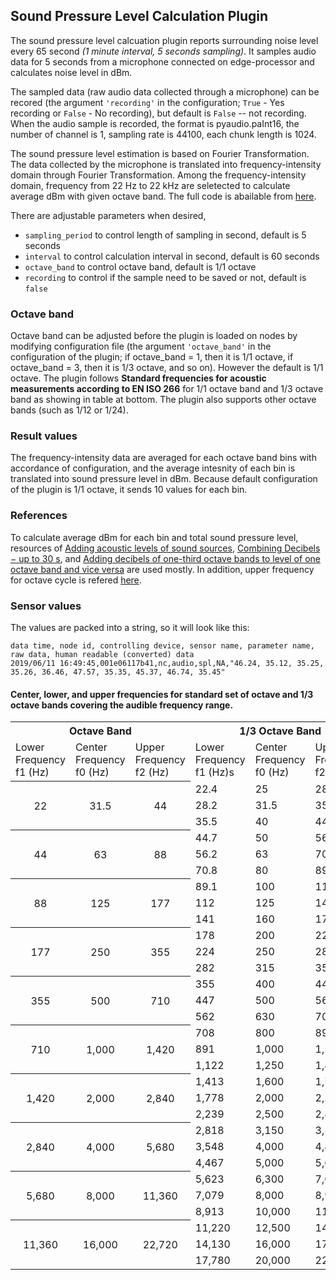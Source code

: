 
<!--
waggle_topic=/plugins_and_code
-->

## Sound Pressure Level Calculation Plugin

The sound pressure level calcuation plugin reports surrounding noise level every 65 second *(1 minute interval, 5 seconds sampling)*. It samples audio data for 5 seconds from a microphone connected on edge-processor and calculates noise level in dBm. 

The sampled data (raw audio data collected through a microphone) can be recored (the argument ``'recording'`` in the configuration; ``True`` - Yes recording or ``False`` - No recording), but default is ``False`` -- not recording. When the audio sample is recorded, the format is pyaudio.paInt16, the number of channel is 1, sampling rate is 44100, each chunk length is 1024.

The sound pressure level estimation is based on Fourier Transformation. The data collected by the microphone is translated into frequency-intensity domain through Fourier Transformation. Among the frequency-intensity domain, frequency from 22 Hz to 22 kHz are seletected to calculate average dBm with given octave band. The full code is abailable from [here](https://github.com/waggle-sensor/plugin_manager/blob/master/plugins/audio_spl/spl.py).

There are adjustable parameters when desired,
* `sampling_period` to control length of sampling in second, default is 5 seconds
* `interval` to control calculation interval in second, default is 60 seconds
* `octave_band` to control octave band, default is 1/1 octave
* `recording` to control if the sample need to be saved or not, default is `false`

### Octave band

Octave band can be adjusted before the plugin is loaded on nodes by modifying configuration file (the argument ``'octave_band'`` in the configuration of the plugin; if octave_band = 1, then it is 1/1 octave, if octave_band = 3, then it is 1/3 octave, and so on). However the default is 1/1 octave. The plugin follows **Standard frequencies for acoustic measurements according to EN ISO 266** for 1/1 octave band and 1/3 octave band as showing in table at bottom. The plugin also supports other octave bands (such as 1/12 or 1/24).

### Result values

The frequency-intensity data are averaged for each octave band bins with accordance of configuration, and the average intesnity of each bin is translated into sound pressure level in dBm. Because default configuration of the plugin is 1/1 octave, it sends 10 values for each bin.

### References
To calculate average dBm for each bin and total sound pressure level, resources of [Adding acoustic levels of sound sources](http://www.sengpielaudio.com/calculator-spl.htm), [Combining Decibels − up to 30 s](http://www.sengpielaudio.com/calculator-spl30.htm), and [Adding decibels of one-third octave bands
to level of one octave band and vice versa](http://www.sengpielaudio.com/calculator-octave.htm) are used mostly. In addition, upper frequency for octave cycle is refered [here](https://courses.physics.illinois.edu/phys406/sp2017/Lab_Handouts/Octave_Bands.pdf).

### Sensor values
The values are packed into a string, so it will look like this:
```
data time, node id, controlling device, sensor name, parameter name, raw data, human readable (converted) data
2019/06/11 16:49:45,001e06117b41,nc,audio,spl,NA,"46.24, 35.12, 35.25, 35.26, 36.46, 47.57, 35.35, 45.37, 46.74, 35.45"
```

#### Center, lower, and upper frequencies for standard set of octave and 1/3 octave bands covering the audible frequency range.
<table>
  <tr>
    <th colspan="3">Octave Band</th>
    <th colspan="3">1/3 Octave Band</th>
  </tr>
  <tr> 	 	
    <td>Lower Frequency f1 (Hz)</td>
    <td>Center Frequency f0 (Hz)</td>
    <td>Upper Frequency f2 (Hz)</td>
    <td>Lower Frequency f1 (Hz)s</td>
    <td>Center Frequency f0 (Hz)</td>
    <td>Upper Frequency f2 (Hz)</td>
  </tr>
  <tr>
    <th rowspan="3"><span style="font-weight:normal">22</span></th>
    <th rowspan="3"><span style="font-weight:normal">31.5</span></th>
    <th rowspan="3"><span style="font-weight:normal">44</span></th>
    <td>22.4</td>
    <td>25</td>
    <td>28.2</td>
  </tr>
  <tr>
    <td>28.2</td>
    <td>31.5</td>
    <td>35.5</td>
  </tr>
  <tr>
    <td>35.5</td>
    <td>40</td>
    <td>44.7</td>
  </tr>
  
  <tr>
    <th rowspan="3"><span style="font-weight:normal">44</span></th>
    <th rowspan="3"><span style="font-weight:normal">63</span></th>
    <th rowspan="3"><span style="font-weight:normal">88</span></th>
    <td>44.7</td>
    <td>50</td>
    <td>56.2</td>
  </tr>
  <tr>
    <td>56.2</td>
    <td>63</td>
    <td>70.8</td>
  </tr>
  <tr>
    <td>70.8</td>
    <td>80</td>
    <td>89.1</td>
  </tr>
  
  <tr>
    <th rowspan="3"><span style="font-weight:normal">88</span></th>
    <th rowspan="3"><span style="font-weight:normal">125</span></th>
    <th rowspan="3"><span style="font-weight:normal">177</span></th>
    <td>89.1</td>
    <td>100</td>
    <td>112</td>
  </tr>
  <tr>
    <td>112</td>
    <td>125</td>
    <td>141</td>
  </tr>
  <tr>
    <td>141</td>
    <td>160</td>
    <td>178</td>
  </tr>
  
  <tr>
    <th rowspan="3"><span style="font-weight:normal">177</span></th>
    <th rowspan="3"><span style="font-weight:normal">250</span></th>
    <th rowspan="3"><span style="font-weight:normal">355</span></th>
    <td>178</td>
    <td>200</td>
    <td>224</td>
  </tr>
  <tr>
    <td>224</td>
    <td>250</td>
    <td>282</td>
  </tr>
  <tr>
    <td>282</td>
    <td>315</td>
    <td>355</td>
  </tr>
  
  <tr>
    <th rowspan="3"><span style="font-weight:normal">355</span></th>
    <th rowspan="3"><span style="font-weight:normal">500</span></th>
    <th rowspan="3"><span style="font-weight:normal">710</span></th>
    <td>355</td>
    <td>400</td>
    <td>447</td>
  </tr>
  <tr>
    <td>447</td>
    <td>500</td>
    <td>562</td>
  </tr>
  <tr>
    <td>562</td>
    <td>630</td>
    <td>708</td>
  </tr>
  
  <tr>
    <th rowspan="3"><span style="font-weight:normal">710</span></th>
    <th rowspan="3"><span style="font-weight:normal">1,000</span></th>
    <th rowspan="3"><span style="font-weight:normal">1,420</span></th>
    <td>708</td>
    <td>800</td>
    <td>891</td>
  </tr>
  <tr>
    <td>891</td>
    <td>1,000</td>
    <td>1,122</td>
  </tr>
  <tr>
    <td>1,122</td>
    <td>1,250</td>
    <td>1,413</td>
  </tr>
  
  <tr>
    <th rowspan="3"><span style="font-weight:normal">1,420</span></th>
    <th rowspan="3"><span style="font-weight:normal">2,000</span></th>
    <th rowspan="3"><span style="font-weight:normal">2,840</span></th>
    <td>1,413</td>
    <td>1,600</td>
    <td>1,778</td>
  </tr>
  <tr>
    <td>1,778</td>
    <td>2,000</td>
    <td>2,239</td>
  </tr>
  <tr>
    <td>2,239</td>
    <td>2,500</td>
    <td>2,818</td>
  </tr>
  
  <tr>
    <th rowspan="3"><span style="font-weight:normal">2,840</span></th>
    <th rowspan="3"><span style="font-weight:normal">4,000</span></th>
    <th rowspan="3"><span style="font-weight:normal">5,680</span></th>
    <td>2,818</td>
    <td>3,150</td>
    <td>3,548</td>
  </tr>
  <tr>
    <td>3,548</td>
    <td>4,000</td>
    <td>4,467</td>
  </tr>
  <tr>
    <td>4,467</td>
    <td>5,000</td>
    <td>5,623</td>
  </tr>
  
  <tr>
    <th rowspan="3"><span style="font-weight:normal">5,680</span></th>
    <th rowspan="3"><span style="font-weight:normal">8,000</span></th>
    <th rowspan="3"><span style="font-weight:normal">11,360</span></th>
    <td>5,623</td>
    <td>6,300</td>
    <td>7,079</td>
  </tr>
  <tr>
    <td>7,079</td>
    <td>8,000</td>
    <td>8,913</td>
  </tr>
  <tr>
    <td>8,913</td>
    <td>10,000</td>
    <td>11,220</td>
  </tr>
  
  <tr>
    <th rowspan="3"><span style="font-weight:normal">11,360</span></th>
    <th rowspan="3"><span style="font-weight:normal">16,000</span></th>
    <th rowspan="3"><span style="font-weight:normal">22,720</span></th>
    <td>11,220</td>
    <td>12,500</td>
    <td>14,130</td>
  </tr>
  <tr>
    <td>14,130</td>
    <td>16,000</td>
    <td>17,780</td>
  </tr>
  <tr>
    <td>17,780</td>
    <td>20,000</td>
    <td>22,390</td>
  </tr>
</table>
